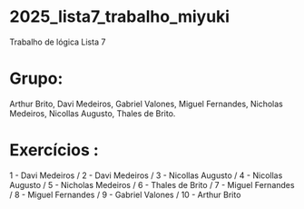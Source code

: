# 2025_lista7_trabalho_miyuki
Trabalho de lógica
Lista 7

# Grupo:
Arthur Brito,
Davi Medeiros,
Gabriel Valones,
Miguel Fernandes,
Nicholas Medeiros,
Nicollas Augusto,
Thales de Brito.

# Exercícios : 
1 - Davi Medeiros /
2 - Davi Medeiros /
3 - Nicollas Augusto / 
4 - Nicollas Augusto / 
5 - Nicholas Medeiros / 
6 - Thales de Brito /
7 - Miguel Fernandes /
8 - Miguel Fernandes /
9 - Gabriel Valones /
10 - Arthur Brito
